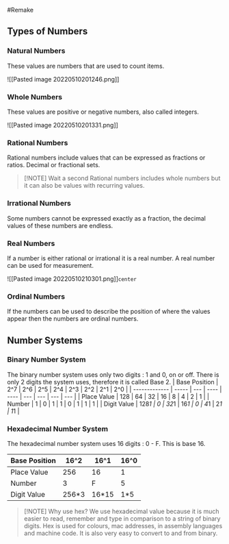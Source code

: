 #Remake

## Types of Numbers

### Natural Numbers

These values are numbers that are used to count items.

![[Pasted image 20220510201246.png]]

### Whole Numbers

These values are positive or negative numbers, also called integers.

![[Pasted image 20220510201331.png]]

### Rational Numbers

Rational numbers include values that can be expressed as fractions or ratios. Decimal or fractional sets.

> [!NOTE] Wait a second
> Rational numbers includes whole numbers but it can also be values with recurring values.

### Irrational Numbers

Some numbers cannot be expressed exactly as a fraction, the decimal values of these numbers are endless.

### Real Numbers

If a number is either rational or irrational it is a real number. A real number can be used for measurement.

![[Pasted image 20220510210301.png]]`center`

### Ordinal Numbers

If the numbers can be used to describe the position of where the values appear then the numbers are ordinal numbers.

## Number Systems

### Binary Number System

The binary number system uses only two digits : 1 and 0, on or off. There is only 2 digits the system uses, therefore it is called Base 2.
| Base Position | 2^7   | 2^6 | 2^5  | 2^4  | 2^3 | 2^2 | 2^1 | 2^0 |
| ------------- | ----- | --- | ---- | ---- | --- | --- | --- | --- |
| Place Value   | 128   | 64  | 32   | 16   | 8   | 4   | 2   | 1   |
| Number        | 1     | 0   | 1    | 1    | 0   | 1   | 1   | 1   |
| Digit Value   | 128*1 | 0   | 32*1 | 16*1 | 0   | 4*1 | 2*1 | 1*1    |

### Hexadecimal Number System

The hexadecimal number system uses 16 digits : 0 - F. This is base 16.

| Base Position | 16^2  | 16^1  | 16^0 |
| ------------- | ----- | ----- | ---- |
| Place Value   | 256   | 16    | 1    |
| Number        | 3     | F     | 5    |
| Digit Value   | 256*3 | 16*15 | 1*5     |


> [!NOTE] Why use hex?
> We use hexadecimal value because it is much easier to read, remember and type in comparison to a string of binary digits. Hex is used for colours, mac addresses, in assembly languages and machine code. It is also very easy to convert to and from binary.

